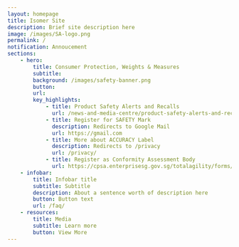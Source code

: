 ```yaml
---
layout: homepage
title: Isomer Site
description: Brief site description here
image: /images/SA-logo.png
permalink: /
notification: Annoucement 
sections:
    - hero:
        title: Consumer Protection, Weights & Measures
        subtitle: 
        background: /images/safety-banner.png
        button: 
        url:
        key_highlights:
            - title: Product Safety Alerts and Recalls
              url: /news-and-media-centre/product-safety-alerts-and-recalls/
            - title: Register for SAFETY Mark
              description: Redirects to Google Mail
              url: https://gmail.com
            - title: More about ACCURACY Label
              description: Redirects to /privacy
              url: /privacy/
            - title: Register as Conformity Assessment Body
              url: https://cpsa.enterprisesg.gov.sg/totalagility/forms/cpssite/PublicTermsAndCondition.form?STR_FORM=DesnApplicationCPS.form%3FAT%3D1&
    - infobar:
        title: Infobar title
        subtitle: Subtitle
        description: About a sentence worth of description here
        button: Button text
        url: /faq/
    - resources:
        title: Media
        subtitle: Learn more
        button: View More
---
```


